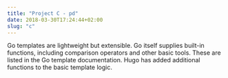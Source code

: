 ```yaml
---
title: "Project C - pd"
date: 2018-03-30T17:24:44+02:00
slug: "c"
---
```


Go templates are lightweight but extensible. Go itself supplies built-in functions, including comparison operators and other basic tools. These are listed in the Go template documentation. Hugo has added additional functions to the basic template logic.
